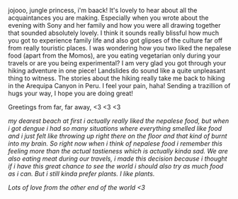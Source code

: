 jojooo, jungle princess, i'm baack! 
It's lovely to hear about all the acquaintances you are making. Especially when you wrote about the evening with Sony and her family and how you were all drawing together that sounded absolutely lovely. I think it sounds really blissful how much you got to experience family life and also got glipses of the culture far off from really touristic places.
I was wondering how you two liked the nepalese food (apart from the Momos), are you eating vegetarian only during your travels or are you being experimental? I am very glad you got through your hiking adventure in one piece! Landslides do sound like a quite unpleasant thing to witness. The stories about the hiking really take me back to hiking in the Arequipa Canyon in Peru. I feel your pain, haha! Sending a trazillion of hugs your way, I hope you are doing great!

Greetings from far, far away,
<3 <3 <3

*my dearest beach*
*at first i actually really liked the nepalese food, but when i got dengue i had so many situations where everything smelled like food and i just felt like throwing up right there on the floor and that kind of burnt into my brain. So right now when i think of nepalese food i remember this feeling more than the actual tastieness which is actually kinda sad. We are also eating meat during our travels, i made this decision because i thought if i have this great chance to see the world i should also try as much food as i can. But i still kinda prefer plants. I like plants.*

*Lots of love from the other end of the world <3*